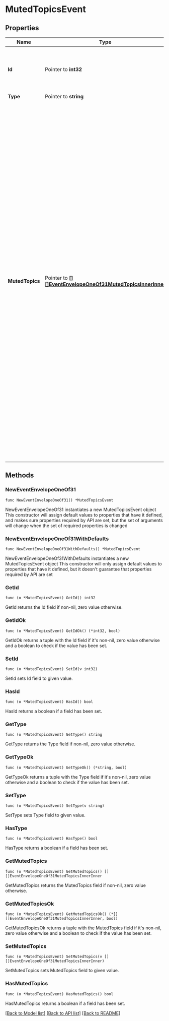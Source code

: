 # MutedTopicsEvent

## Properties

Name | Type | Description | Notes
------------ | ------------- | ------------- | -------------
**Id** | Pointer to **int32** | The ID of the event. Events appear in increasing order but may not be consecutive.  | [optional] 
**Type** | Pointer to **string** |  | [optional] 
**MutedTopics** | Pointer to [**[][]EventEnvelopeOneOf31MutedTopicsInnerInner**]([]EventEnvelopeOneOf31MutedTopicsInnerInner.md) | Array of tuples, where each tuple describes a muted topic. The first element of the tuple is the channel name in which the topic has to be muted, the second element is the topic name to be muted and the third element is an integer UNIX timestamp representing when the topic was muted.  **Changes**: Deprecated in Zulip 6.0 (feature level 134). Starting with this version, clients that explicitly requested the replacement &#x60;user_topic&#x60; event type when registering their event queue will not receive this legacy event type.  Before Zulip 3.0 (feature level 1), the &#x60;muted_topics&#x60; array objects were 2-item tuples and did not include the timestamp information for when the topic was muted.  | [optional] 

## Methods

### NewEventEnvelopeOneOf31

`func NewEventEnvelopeOneOf31() *MutedTopicsEvent`

NewEventEnvelopeOneOf31 instantiates a new MutedTopicsEvent object
This constructor will assign default values to properties that have it defined,
and makes sure properties required by API are set, but the set of arguments
will change when the set of required properties is changed

### NewEventEnvelopeOneOf31WithDefaults

`func NewEventEnvelopeOneOf31WithDefaults() *MutedTopicsEvent`

NewEventEnvelopeOneOf31WithDefaults instantiates a new MutedTopicsEvent object
This constructor will only assign default values to properties that have it defined,
but it doesn't guarantee that properties required by API are set

### GetId

`func (o *MutedTopicsEvent) GetId() int32`

GetId returns the Id field if non-nil, zero value otherwise.

### GetIdOk

`func (o *MutedTopicsEvent) GetIdOk() (*int32, bool)`

GetIdOk returns a tuple with the Id field if it's non-nil, zero value otherwise
and a boolean to check if the value has been set.

### SetId

`func (o *MutedTopicsEvent) SetId(v int32)`

SetId sets Id field to given value.

### HasId

`func (o *MutedTopicsEvent) HasId() bool`

HasId returns a boolean if a field has been set.

### GetType

`func (o *MutedTopicsEvent) GetType() string`

GetType returns the Type field if non-nil, zero value otherwise.

### GetTypeOk

`func (o *MutedTopicsEvent) GetTypeOk() (*string, bool)`

GetTypeOk returns a tuple with the Type field if it's non-nil, zero value otherwise
and a boolean to check if the value has been set.

### SetType

`func (o *MutedTopicsEvent) SetType(v string)`

SetType sets Type field to given value.

### HasType

`func (o *MutedTopicsEvent) HasType() bool`

HasType returns a boolean if a field has been set.

### GetMutedTopics

`func (o *MutedTopicsEvent) GetMutedTopics() [][]EventEnvelopeOneOf31MutedTopicsInnerInner`

GetMutedTopics returns the MutedTopics field if non-nil, zero value otherwise.

### GetMutedTopicsOk

`func (o *MutedTopicsEvent) GetMutedTopicsOk() (*[][]EventEnvelopeOneOf31MutedTopicsInnerInner, bool)`

GetMutedTopicsOk returns a tuple with the MutedTopics field if it's non-nil, zero value otherwise
and a boolean to check if the value has been set.

### SetMutedTopics

`func (o *MutedTopicsEvent) SetMutedTopics(v [][]EventEnvelopeOneOf31MutedTopicsInnerInner)`

SetMutedTopics sets MutedTopics field to given value.

### HasMutedTopics

`func (o *MutedTopicsEvent) HasMutedTopics() bool`

HasMutedTopics returns a boolean if a field has been set.


[[Back to Model list]](../README.md#documentation-for-models) [[Back to API list]](../README.md#documentation-for-api-endpoints) [[Back to README]](../README.md)


